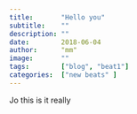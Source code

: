 ```yaml
---
title:       "Hello you"
subtitle:    ""
description: ""
date:        2018-06-04
author:      "mm"
image:       ""
tags:        ["blog", "beat1"]
categories:  ["new beats" ]
---
```

Jo this is it really
